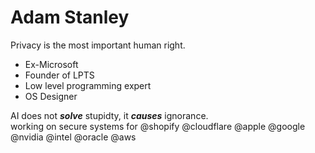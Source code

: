 # Adam Stanley
Privacy is the most important human right.

- Ex-Microsoft
- Founder of LPTS
- Low level programming expert
- OS Designer

AI does not ***solve*** stupidty, it ***causes*** ignorance.  
working on secure systems for @shopify @cloudflare @apple @google @nvidia @intel @oracle @aws

